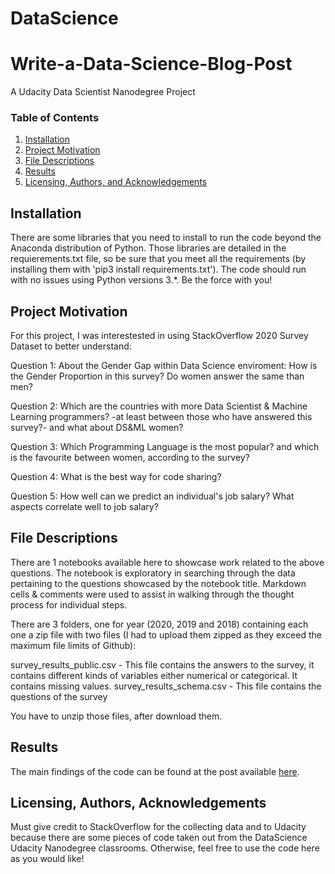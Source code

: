 # DataScience
# Write-a-Data-Science-Blog-Post
A Udacity Data Scientist Nanodegree Project

### Table of Contents

1. [Installation](#installation)
2. [Project Motivation](#motivation)
3. [File Descriptions](#files)
4. [Results](#results)
5. [Licensing, Authors, and Acknowledgements](#licensing)

## Installation <a name="installation"></a>

There are some libraries that you need to install to run the code beyond the Anaconda distribution of Python. 
Those libraries are detailed in the requierements.txt file, so be sure that you meet all the requirements (by installing them with 'pip3 install requirements.txt').
The code should run with no issues using Python versions 3.*.
Be the force with you!


## Project Motivation<a name="motivation"></a>

For this project, I was interestested in using StackOverflow 2020 Survey Dataset to better understand:

Question 1: About the Gender Gap within Data Science enviroment: How is the Gender Proportion in this survey? Do women answer the same than men?

Question 2: Which are the countries with more Data Scientist & Machine Learning programmers? -at least between those who have answered this survey?- and what about DS&ML women?

Question 3: Which Programming Language is the most popular? and which is the favourite between women, according to the survey?

Question 4: What is the best way for code sharing?

Question 5: How well can we predict an individual's job salary? What aspects correlate well to job salary?


## File Descriptions <a name="files"></a>

There are 1 notebooks available here to showcase work related to the above questions. The notebook is exploratory in searching through the data pertaining to the questions showcased by the notebook title. Markdown cells & comments were used to assist in walking through the thought process for individual steps.

There are 3 folders, one for year (2020, 2019 and 2018) containing each one a zip file with two files (I had to upload them zipped as they exceed the maximum file limits of Github): 

survey_results_public.csv       - This file contains the answers to the survey, it contains different kinds of variables either numerical or categorical. It contains missing values.
survey_results_schema.csv       - This file contains the questions of the survey

You have to unzip those files, after download them.

## Results<a name="results"></a>

The main findings of the code can be found at the post available [here](https://medium.com/@inmaugarc/data-exploration-).

## Licensing, Authors, Acknowledgements<a name="licensing"></a>

Must give credit to StackOverflow for the collecting data and to Udacity because there are some pieces of code taken out from the DataScience Udacity Nanodegree classrooms. 
Otherwise, feel free to use the code here as you would like! 

